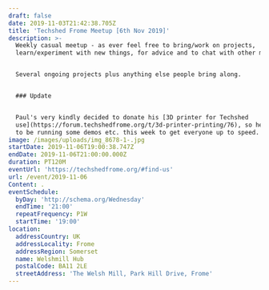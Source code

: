 ```yaml
---
draft: false
date: 2019-11-03T21:42:38.705Z
title: 'Techshed Frome Meetup [6th Nov 2019]'
description: >-
  Weekly casual meetup - as ever feel free to bring/work on projects,
  learn/experiment with new things, for advice and to chat with other members.


  Several ongoing projects plus anything else people bring along.


  ### Update


  Paul's very kindly decided to donate his [3D printer for Techshed
  use](https://forum.techshedfrome.org/t/3d-printer-printing/76), so he's going
  to be running some demos etc. this week to get everyone up to speed.
image: /images/uploads/img_8678-1-.jpg
startDate: 2019-11-06T19:00:38.747Z
endDate: 2019-11-06T21:00:00.000Z
duration: PT120M
eventUrl: 'https://techshedfrome.org/#find-us'
url: /event/2019-11-06
Content: .
eventSchedule:
  byDay: 'http://schema.org/Wednesday'
  endTime: '21:00'
  repeatFrequency: P1W
  startTime: '19:00'
location:
  addressCountry: UK
  addressLocality: Frome
  addressRegion: Somerset
  name: Welshmill Hub
  postalCode: BA11 2LE
  streetAddress: 'The Welsh Mill, Park Hill Drive, Frome'
---
```


